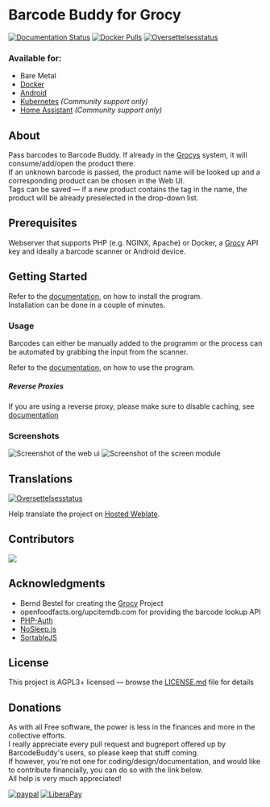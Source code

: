 # Barcode Buddy for Grocy

[![Documentation Status](https://readthedocs.org/projects/barcodebuddy-documentation/badge/?version=latest)](https://barcodebuddy-documentation.readthedocs.io/en/latest/?badge=latest) 
[![Docker Pulls](https://img.shields.io/docker/pulls/f0rc3/barcodebuddy-docker.svg)](https://hub.docker.com/r/f0rc3/barcodebuddy-docker/)
<a href="https://hosted.weblate.org/engage/barcode-buddy/">
<img src="https://hosted.weblate.org/widgets/barcode-buddy/-/strings/svg-badge.svg" alt="Oversettelsesstatus" />
</a>

### Available for:

- Bare Metal
- [Docker](https://github.com/Forceu/barcodebuddy-docker)
- [Android](https://play.google.com/store/apps/details?id=de.bulling.barcodebuddyscanner)
- [Kubernetes](https://git.sr.ht/~johnhamelink/k8s-barcodebuddy) *(Community support only)*
- [Home Assistant](https://github.com/Forceu/barcodebuddy-homeassistant) *(Community support only)*

## About

Pass barcodes to Barcode Buddy. If already in the [Grocys](https://github.com/grocy/grocy) system, it will consume/add/open the product there. \
If an unknown barcode is passed, the product name will be looked up and a corresponding product can be chosen in the Web UI. \
Tags can be saved — if a new product contains the tag in the name, the product will be already preselected in the drop-down list.

## Prerequisites

Webserver that supports PHP (e.g. NGINX, Apache) or Docker, a [Grocy](https://github.com/grocy/grocy) API key and ideally a barcode scanner or Android device.

## Getting Started

Refer to the [documentation](https://barcodebuddy-documentation.readthedocs.io/en/latest/), on how to install the program. \
Installation can be done in a couple of minutes.

### Usage

Barcodes can either be manually added to the programm or the process can be automated by grabbing the input from the scanner.

Refer to the [documentation](https://barcodebuddy-documentation.readthedocs.io/en/latest/), on how to use the program.

##### Reverse Proxies

If you are using a reverse proxy, please make sure to disable caching, see [documentation](https://barcodebuddy-documentation.readthedocs.io/en/latest/setup.html#reverse-proxy)

### Screenshots
![Screenshot of the web ui](https://raw.githubusercontent.com/Forceu/barcodebuddy/master/example/screenshots/FullSite_small.png)     ![Screenshot of the screen module](https://github.com/Forceu/barcodebuddy/raw/master/example/screenshots/Screen.gif)

## Translations

<a href="https://hosted.weblate.org/engage/barcode-buddy/">
<img src="https://hosted.weblate.org/widgets/barcode-buddy/-/strings/horizontal-auto.svg" alt="Oversettelsesstatus" />
</a>

Help translate the project on [Hosted Weblate](https://hosted.weblate.org/engage/barcode-buddy).

## Contributors
<a href="https://github.com/forceu/barcodebuddy/graphs/contributors">
  <img src="https://contributors-img.web.app/image?repo=forceu/barcodebuddy" />
</a>

## Acknowledgments

* Bernd Bestel for creating the [Grocy](https://github.com/grocy/grocy) Project
* openfoodfacts.org/upcitemdb.com for providing the barcode lookup API
* [PHP-Auth](https://github.com/delight-im/PHP-Auth)
* [NoSleep.js](https://github.com/richtr/NoSleep.js)
* [SortableJS](https://github.com/SortableJS/Sortable)

## License

This project is AGPL3+ licensed — browse the [LICENSE.md](LICENSE.md) file for details

## Donations

As with all Free software, the power is less in the finances and more in the collective efforts. \
I really appreciate every pull request and bugreport offered up by BarcodeBuddy's users, so please keep that stuff coming. \
If however, you're not one for coding/design/documentation, and would like to contribute financially, you can do so with the link below. \
All help is very much appreciated!

[![paypal](https://img.shields.io/badge/Donate-PayPal-green.svg)](https://www.paypal.com/cgi-bin/webscr?cmd=_donations&business=donate@bulling.mobi&lc=US&item_name=BarcodeBuddy&no_note=0&cn=&currency_code=EUR&bn=PP-DonationsBF:btn_donateCC_LG.gif:NonHosted) [![LiberaPay](https://img.shields.io/badge/Donate-LiberaPay-green.svg)](https://liberapay.com/MBulling/donate)


